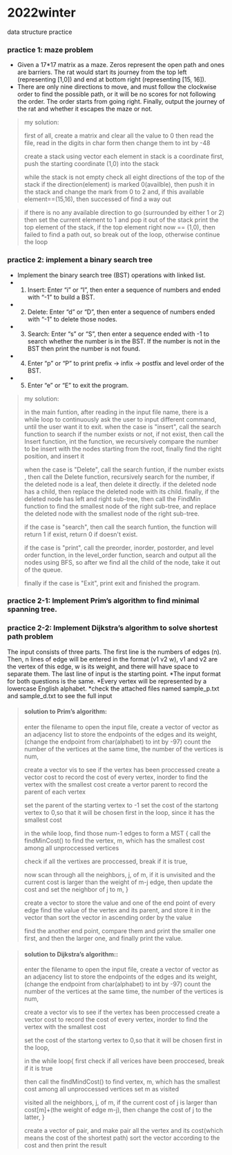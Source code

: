 # 2022winter
data structure practice


### practice 1: maze problem
- Given a 17*17 matrix as a maze. Zeros represent the open path and ones are barriers. The rat would start its journey from the top left (representing [1,0]) and end at bottom right (representing [15, 16]).
- There are only nine directions to move, and must follow the clockwise order to find the possible path, or it will be no scores for not following the order. The order starts from going right. Finally, output the journey of the rat and whether it escapes the maze or not.

> my solution:
> 
> first of all, create a matrix and clear all the value to 0
> then read the file, read in the digits in char form then change them to int by -48
> 
> create a stack using vector
> each element in stack is a coordinate
> first, push the starting coordinate (1,0) into the stack
>
> while the stack is not empty
> check all eight directions of the top of the stack
> if the direction(element) is marked 0(availble), then push it in the stack
> and change the mark from 0 to 2
> and, if this available element==(15,16), then successed of find a way out

> if there is no any available direction to go (surrounded by either 1 or 2)
> then set the current element to 1 and pop it out of the stack
> print the top element of the stack,
> if the top element right now == (1,0), then failed to find a path out, so break out of the loop,
> otherwise continue the loop


### practice 2: implement a binary search tree
- Implement the binary search tree (BST) operations with linked list.
- 1. Insert: Enter “i” or “I”, then enter a sequence of numbers and ended with “-1” to build a BST.
- 2. Delete: Enter “d” or “D”, then enter a sequence of numbers ended with “-1” to delete those nodes.
- 3. Search: Enter “s” or “S”, then enter a sequence ended with -1 to search whether the number is in the BST. If the number is not in the BST then print the number is not found.
- 4. Enter “p” or “P” to print prefix -> infix -> postfix and level order of the BST.
- 5. Enter “e” or “E” to exit the program.

> my solution:
>
> in the main funtion, after reading in the input file name,
> there is a while loop to continuously ask the user to input different command,
> until the user want it to exit.
> when the case is "insert", call the search function to search if the number exists or not, if not exist, then call the Insert function,
> int the function, we recursively compare the number to be insert with the nodes starting from the root,
> finally find the right position, and insert it
> 
> when the case is "Delete", call the search funtion, if the number exists , then call the Delete function,
> recursively search for the number, if the deleted node is a leaf, then delete it directly.
> if the deleted node has a child, then replace the deleted node with its child.
> finally, if the deleted node has left and right sub-tree, then call the FindMin function to find the smallest node of the right sub-tree,
> and replace the deleted node with the smallest node of the right sub-tree.
> 
> if the case is "search", then call the search funtion, the function will return 1 if exist, return 0 if doesn't exist.
> 
> if the case is "print", call the preorder, inorder, postorder, and level order function,
> in the level_order function, search and output all the nodes using BFS, so after we find all the child of the node,
> take it out of the queue.
> 
> finally if the case is "Exit", print exit and finished the program.


### practice 2-1: Implement Prim’s algorithm to find minimal spanning tree.
### practice 2-2: Implement Dijkstra’s algorithm to solve shortest path problem

The input consists of three parts. The first line is the numbers of edges (n). Then, n lines of edge will be entered in the format (v1 v2 w), v1 and v2 are the vertex of this edge, w is its weight, and there will have space to separate them. The last line of input is the starting point.
*The input format for both questions is the same.
*Every vertex will be represented by a lowercase English alphabet.
*check the attached files named sample_p.txt and sample_d.txt to see the full input

> #### solution to Prim’s algorithm:
>
> enter the filename to open the input file,
> create a vector of vector as an adjacency list to store the endpoints of the edges and its weight,
> (change the endpoint from char(alphabet) to int by -97)
> count the number of the vertices at the same time, the number of the vertices is num,
> 
> create a vector vis to see if the vertex has been proccessed
> create a vector cost to record the cost of every vertex, inorder to find the vertex with the smallest cost
> create a vertor parent to record the parent of each vertex
> 
> set the parent of the starting vertex to -1
> set the cost of the startong vertex to 0,so that it will be chosen first in the loop,
> since it has the smallest cost
> 
> 
> in the while loop, find those num-1 edges to form a MST
> {
> call the findMinCost() to find the vertex, m,  which has the smallest cost among all unproccessed vertices
> 
> check if all the vertixes are proccessed, break if it is true,
> 
> now scan through all the neighbors, j, of m,
> if it is unvisited and the current cost is larger than the weight of m-j edge,
> then update the cost and set the neighbor of j to m,
> }
> 
> create a vector to store the value and one of the end point of every edge
> find the value of the vertex and its parent, and store it in the vector
> than sort the vector in ascending order by the value
> 
> find the another end point, compare them and print the smaller one first, and then the larger one, 
> and finally print the value.


> #### solution to Dijkstra’s algorithm::
>
> enter the filename to open the input file,
> create a vector of vector as an adjacency list to store the endpoints of the edges and its weight,
> (change the endpoint from char(alphabet) to int by -97)
> count the number of the vertices at the same time, the number of the vertices is num,
> 
> create a vector vis to see if the vertex has been proccessed
> create a vector cost to record the cost of every vertex, inorder to find the vertex with the smallest cost
> 
> set the cost of the startong vertex to 0,so that it will be chosen first in the loop,
> 
> in the while loop{
> first check if all verices have been proccesed, break if it is true
> 
> then call the findMindCost() to find vertex, m,  which has the smallest cost among all unproccessed vertices
> set m as visited
> 
> visited all the neighbors, j, of m, 
> if the current cost of j is larger than cost[m]+(the weight of edge m-j), 
> then change the cost of j to the latter,
> }
> 
> create a vector of pair, and make pair all the vertex and its cost(which means the cost of the shortest path)
> sort the vector according to the cost
> and then print the result
